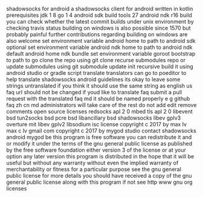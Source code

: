 shadowsocks for android a shadowsocks client for android written in kotlin prerequisites jdk 1 8 go 1 4 android sdk build tools 27 android ndk r16 build you can check whether the latest commit builds under unix environment by checking travis status building on windows is also possible since 1570 but probably painful further contributions regarding building on windows are also welcome set environment variable android home to path to android sdk optional set environment variable android ndk home to path to android ndk default android home ndk bundle set environment variable goroot bootstrap to path to go clone the repo using git clone recurse submodules repo or update submodules using git submodule update init recursive build it using android studio or gradle script translate translators can go to poeditor to help translate shadowsocks android guidelines its okay to leave some strings untranslated if you think it should use the same string as english us faq url should not be changed if youd like to translate faq submit a pull request with the translated faq md it should be named properly e g github faq zh cn md administrators will take care of the rest do not add edit remove comments open source licenses redsocks apl 2 0 mbed tls apl 2 0 libevent bsd tun2socks bsd pcre bsd libancillary bsd shadowsocks libev gplv3 overture mit libev gplv2 libsodium isc license copyright c 2017 by max lv max c lv gmail com copyright c 2017 by mygod studio contact shadowsocks android mygod be this program is free software you can redistribute it and or modify it under the terms of the gnu general public license as published by the free software foundation either version 3 of the license or at your option any later version this program is distributed in the hope that it will be useful but without any warranty without even the implied warranty of merchantability or fitness for a particular purpose see the gnu general public license for more details you should have received a copy of the gnu general public license along with this program if not see http www gnu org licenses
